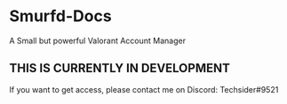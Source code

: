 # Smurfd-Docs
A Small but powerful Valorant Account Manager


## THIS IS CURRENTLY IN DEVELOPMENT
If you want to get access, please contact me on Discord: Techsider#9521
